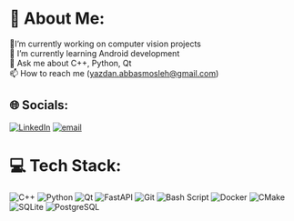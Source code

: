 # 💫 About Me:
🔭I’m currently working on computer vision projects<br>🌱 I’m currently learning Android development<br>💬 Ask me about C++, Python, Qt<br>📫 How to reach me (yazdan.abbasmosleh@gmail.com)


## 🌐 Socials:
[![LinkedIn](https://img.shields.io/badge/LinkedIn-%230077B5.svg?logo=linkedin&logoColor=white)](https://linkedin.com/in/linkedin.com/in/yazdan-abbasmosleh-b77546202) [![email](https://img.shields.io/badge/Email-D14836?logo=gmail&logoColor=white)](mailto:yazdan.abbasmosleh@gmail.com) 

# 💻 Tech Stack:
![C++](https://img.shields.io/badge/c++-%2300599C.svg?style=for-the-badge&logo=c%2B%2B&logoColor=white) 
![Python](https://img.shields.io/badge/python-3670A0?style=for-the-badge&logo=python&logoColor=ffdd54) 
![Qt](https://img.shields.io/badge/Qt-%23217346.svg?style=for-the-badge&logo=Qt&logoColor=white) 
![FastAPI](https://img.shields.io/badge/FastAPI-005571?style=for-the-badge&logo=fastapi) 
![Git](https://img.shields.io/badge/git-%23F05033.svg?style=for-the-badge&logo=git&logoColor=white) 
![Bash Script](https://img.shields.io/badge/bash_script-%23121011.svg?style=for-the-badge&logo=gnu-bash&logoColor=white) 
![Docker](https://img.shields.io/badge/docker-%230db7ed.svg?style=for-the-badge&logo=docker&logoColor=white) 
![CMake](https://img.shields.io/badge/CMake-%23008FBA.svg?style=for-the-badge&logo=cmake&logoColor=white) 
![SQLite](https://img.shields.io/badge/SQLite-%2307405e.svg?style=for-the-badge&logo=sqlite&logoColor=white) 
![PostgreSQL](https://img.shields.io/badge/PostgreSQL-%23336791.svg?style=for-the-badge&logo=postgresql&logoColor=white)
